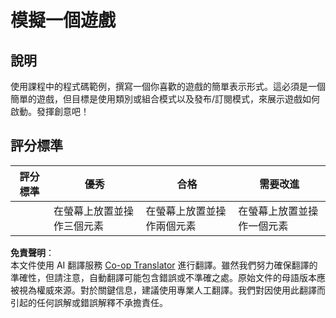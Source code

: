 <!--
CO_OP_TRANSLATOR_METADATA:
{
  "original_hash": "009bdedee9cc82988264be8cb31f9bf4",
  "translation_date": "2025-08-25T22:33:01+00:00",
  "source_file": "6-space-game/1-introduction/assignment.md",
  "language_code": "mo"
}
-->
# 模擬一個遊戲

## 說明

使用課程中的程式碼範例，撰寫一個你喜歡的遊戲的簡單表示形式。這必須是一個簡單的遊戲，但目標是使用類別或組合模式以及發布/訂閱模式，來展示遊戲如何啟動。發揮創意吧！

## 評分標準

| 評分標準 | 優秀                                                   | 合格                                                   | 需要改進                                           |
| -------- | ------------------------------------------------------- | ----------------------------------------------------- | --------------------------------------------------- |
|          | 在螢幕上放置並操作三個元素                             | 在螢幕上放置並操作兩個元素                             | 在螢幕上放置並操作一個元素                         |

**免責聲明**：  
本文件使用 AI 翻譯服務 [Co-op Translator](https://github.com/Azure/co-op-translator) 進行翻譯。雖然我們努力確保翻譯的準確性，但請注意，自動翻譯可能包含錯誤或不準確之處。原始文件的母語版本應被視為權威來源。對於關鍵信息，建議使用專業人工翻譯。我們對因使用此翻譯而引起的任何誤解或錯誤解釋不承擔責任。